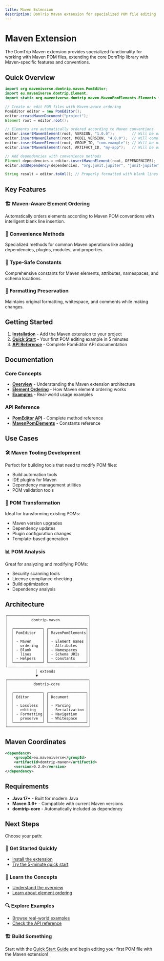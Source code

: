 ```yaml
---
title: Maven Extension
description: DomTrip Maven extension for specialized POM file editing
---
```


# Maven Extension

The DomTrip Maven extension provides specialized functionality for working with Maven POM files, extending the core DomTrip library with Maven-specific features and conventions.

## Quick Overview

```java
import org.maveniverse.domtrip.maven.PomEditor;
import eu.maveniverse.domtrip.Element;
import static org.maveniverse.domtrip.maven.MavenPomElements.Elements.*;

// Create or edit POM files with Maven-aware ordering
PomEditor editor = new PomEditor();
editor.createMavenDocument("project");
Element root = editor.root();

// Elements are automatically ordered according to Maven conventions
editor.insertMavenElement(root, VERSION, "1.0.0");        // Will be ordered correctly
editor.insertMavenElement(root, MODEL_VERSION, "4.0.0");  // Will come first
editor.insertMavenElement(root, GROUP_ID, "com.example"); // Will be ordered correctly
editor.insertMavenElement(root, ARTIFACT_ID, "my-app");   // Will be ordered correctly

// Add dependencies with convenience methods
Element dependencies = editor.insertMavenElement(root, DEPENDENCIES);
editor.addDependency(dependencies, "org.junit.jupiter", "junit-jupiter", "5.9.2");

String result = editor.toXml(); // Properly formatted with blank lines
```

## Key Features

### 🏗️ **Maven-Aware Element Ordering**
Automatically orders elements according to Maven POM conventions with intelligent blank line insertion.

### 🎯 **Convenience Methods**
Specialized methods for common Maven operations like adding dependencies, plugins, modules, and properties.

### 🔧 **Type-Safe Constants**
Comprehensive constants for Maven elements, attributes, namespaces, and schema locations.

### 📐 **Formatting Preservation**
Maintains original formatting, whitespace, and comments while making changes.

## Getting Started

1. **[Installation](/docs/maven/installation/)** - Add the Maven extension to your project
2. **[Quick Start](/docs/maven/quick-start/)** - Your first POM editing example in 5 minutes
3. **[API Reference](/docs/maven/api/)** - Complete PomEditor API documentation

## Documentation

### Core Concepts
- **[Overview](/docs/maven/overview/)** - Understanding the Maven extension architecture
- **[Element Ordering](/docs/maven/ordering/)** - How Maven element ordering works
- **[Examples](/docs/maven/examples/)** - Real-world usage examples

### API Reference
- **[PomEditor API](/docs/maven/api/)** - Complete method reference
- **[MavenPomElements](/docs/maven/api/#mavenpomelementsclass)** - Constants reference

## Use Cases

### 🛠️ **Maven Tooling Development**
Perfect for building tools that need to modify POM files:
- Build automation tools
- IDE plugins for Maven
- Dependency management utilities
- POM validation tools

### 🔄 **POM Transformation**
Ideal for transforming existing POMs:
- Maven version upgrades
- Dependency updates
- Plugin configuration changes
- Template-based generation

### 📊 **POM Analysis**
Great for analyzing and modifying POMs:
- Security scanning tools
- License compliance checking
- Build optimization
- Dependency analysis

## Architecture

```
┌─────────────────────────────────────┐
│           domtrip-maven             │
│                                     │
│  ┌─────────────┐ ┌─────────────────┐│
│  │ PomEditor   │ │ MavenPomElements││
│  │             │ │                 ││
│  │ - Maven     │ │ - Element names ││
│  │   ordering  │ │ - Attributes    ││
│  │ - Blank     │ │ - Namespaces    ││
│  │   lines     │ │ - Schema URIs   ││
│  │ - Helpers   │ │ - Constants     ││
│  └─────────────┘ └─────────────────┘│
└─────────────────────────────────────┘
              │ extends
              ▼
┌─────────────────────────────────────┐
│            domtrip-core             │
│                                     │
│  ┌─────────────┐ ┌─────────────────┐│
│  │ Editor      │ │ Document        ││
│  │             │ │                 ││
│  │ - Lossless  │ │ - Parsing       ││
│  │   editing   │ │ - Serialization ││
│  │ - Formatting│ │ - Navigation    ││
│  │   preserve  │ │ - Whitespace    ││
│  └─────────────┘ └─────────────────┘│
└─────────────────────────────────────┘
```

## Maven Coordinates

```xml
<dependency>
    <groupId>eu.maveniverse</groupId>
    <artifactId>domtrip-maven</artifactId>
    <version>0.2.0</version>
</dependency>
```

## Requirements

- **Java 17+** - Built for modern Java
- **Maven 3.6+** - Compatible with current Maven versions
- **domtrip-core** - Automatically included as dependency

## Next Steps

Choose your path:

### 🚀 **Get Started Quickly**
- [Install the extension](/docs/maven/installation/)
- [Try the 5-minute quick start](/docs/maven/quick-start/)

### 📖 **Learn the Concepts**
- [Understand the overview](/docs/maven/overview/)
- [Learn about element ordering](/docs/maven/ordering/)

### 🔍 **Explore Examples**
- [Browse real-world examples](/docs/maven/examples/)
- [Check the API reference](/docs/maven/api/)

### 🏗️ **Build Something**
Start with the [Quick Start Guide](/docs/maven/quick-start/) and begin editing your first POM file with the Maven extension!
